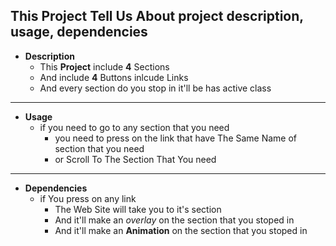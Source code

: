 ## This Project Tell Us About project description, usage, dependencies
* **Description**
    * This **Project** include **4** Sections
    * And include **4** Buttons inlcude Links
    * And every section do you stop in it'll be has active class
---
 * **Usage**
   * if you need to go to any section that you need
     * you need to press on the link that have The Same Name of section that you need
     * or Scroll To The Section That You need
---
 * **Dependencies**
   * if You press on any link
     * The Web Site will take you to it's section
     * And it'll make an *overlay* on the section that you stoped in
     * And it'll make an **Animation** on the section that you stoped in
